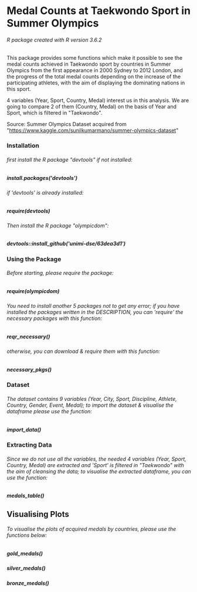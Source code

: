 # Medal Counts at Taekwondo Sport in Summer Olympics
###### R package created with R version 3.6.2
This package provides some functions which make it possible to see the medal counts achieved in Taekwondo sport by countries in Summer Olympics from the first appearance in 2000 Sydney to 2012 London, and the progress of the total medal counts depending on the increase of the participating athletes, with the aim of displaying the dominating nations in this sport.

4 variables (Year, Sport, Country, Medal) interest us in this analysis. We are going to compare 2 of them (Country, Medal) on the basis of Year and Sport, which is filtered in "Taekwondo".

Source: Summer Olympics Dataset acquired from "https://www.kaggle.com/sunilkumarmano/summer-olympics-dataset"

### Installation

###### first install the R package "devtools" if not installed:
##### install.packages('devtools') 
###### if 'devtools' is already installed:
##### require(devtools)
###### Then install the R package "olympicdom":
##### devtools::install_github('unimi-dse/63dea3d1')

### Using the Package

###### Before starting, please require the package:
##### require(olympicdom)
###### You need to install another 5 packages not to get any error; if you have installed the packages written in the DESCRIPTION, you can 'require' the necessary packages with this function:
##### reqr_necessary()
###### otherwise, you can download & require them with this function:
##### necessary_pkgs()

### Dataset

###### The dataset contains 9 variables (Year, City, Sport, Discipline, Athlete, Country, Gender, Event, Medal); to import the dataset & visualise the dataframe please use the function:

##### import_data()

### Extracting Data

###### Since we do not use all the variables, the needed 4 variables (Year, Sport, Country, Medal) are extracted and 'Sport' is filtered in "Taekwondo" with the aim of cleansing the data; to visualise the extracted dataframe, you can use the function:

##### medals_table()

## Visualising Plots

###### To visualise the plots of acquired medals by countries, please use the functions below:
##### gold_medals()
##### silver_medals()
##### bronze_medals()
